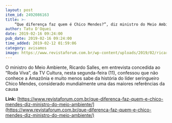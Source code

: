 ```yaml
---
layout: post
item_id: 2492086163
title: >-
    “Que diferença faz quem é Chico Mendes?”, diz ministro do Meio Ambiente
author: Tatu D'Oquei
date: 2019-02-16 09:24:00
pub_date: 2019-02-16 09:24:00
time_added: 2019-02-12 01:59:06
category: avisamos
image: https://www.revistaforum.com.br/wp-content/uploads/2019/02/ricardosalless.png
---
```


O ministro do Meio Ambiente, Ricardo Salles, em entrevista concedida ao “Roda Viva”, da TV Cultura, nesta segunda-feira (11), confessou que não conhece a Amazônia e muito menos sabe da história do líder seringueiro Chico Mendes, considerado mundialmente uma das maiores referências da causa

**Link:** [https://www.revistaforum.com.br/que-diferenca-faz-quem-e-chico-mendes-diz-ministro-do-meio-ambiente/](https://www.revistaforum.com.br/que-diferenca-faz-quem-e-chico-mendes-diz-ministro-do-meio-ambiente/)

